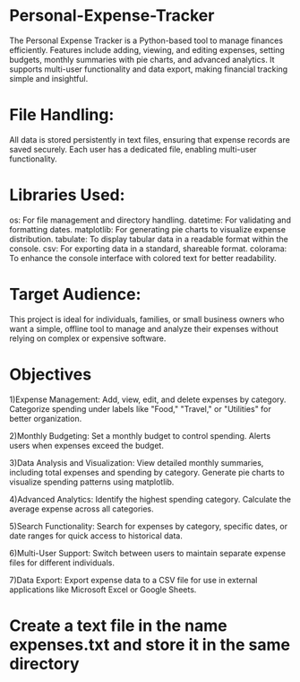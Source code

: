 # Personal-Expense-Tracker
The Personal Expense Tracker is a Python-based tool to manage finances efficiently. Features include adding, viewing, and editing expenses, setting budgets, monthly summaries with pie charts, and advanced analytics. It supports multi-user functionality and data export, making financial tracking simple and insightful.

# File Handling:   
  All data is stored persistently in text files, ensuring that expense records are saved securely.
  Each user has a dedicated file, enabling multi-user functionality.
  
# Libraries Used:
  os: For file management and directory handling.
  datetime: For validating and formatting dates.
  matplotlib: For generating pie charts to visualize expense distribution.
  tabulate: To display tabular data in a readable format within the console.
  csv: For exporting data in a standard, shareable format.
  colorama: To enhance the console interface with colored text for better readability.
  
# Target Audience:
  This project is ideal for individuals, families, or small business owners who want a simple, offline tool to manage and 
  analyze their expenses without relying on complex or expensive software.

# Objectives
  1)Expense Management:
   Add, view, edit, and delete expenses by category.
   Categorize spending under labels like "Food," "Travel," or "Utilities" for better organization.
 
  2)Monthly Budgeting:
   Set a monthly budget to control spending.
   Alerts users when expenses exceed the budget.
  
  3)Data Analysis and Visualization:
   View detailed monthly summaries, including total expenses and spending by category.
   Generate pie charts to visualize spending patterns using matplotlib.
   
  4)Advanced Analytics: 
   Identify the highest spending category.
   Calculate the average expense across all categories.
   
  5)Search Functionality:
   Search for expenses by category, specific dates, or date ranges for quick access to historical data.

  6)Multi-User Support:
   Switch between users to maintain separate expense files for different individuals.
  
  7)Data Export:
   Export expense data to a CSV file for use in external applications like Microsoft Excel or Google Sheets.
   
# Create a text file in the name expenses.txt and store it in the same directory


